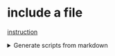# include a file

[instruction](includes/include_file.md)

<details>
    <summary>Generate scripts from markdown</summary>

[instruction](includes/include_file.md)

</details>
